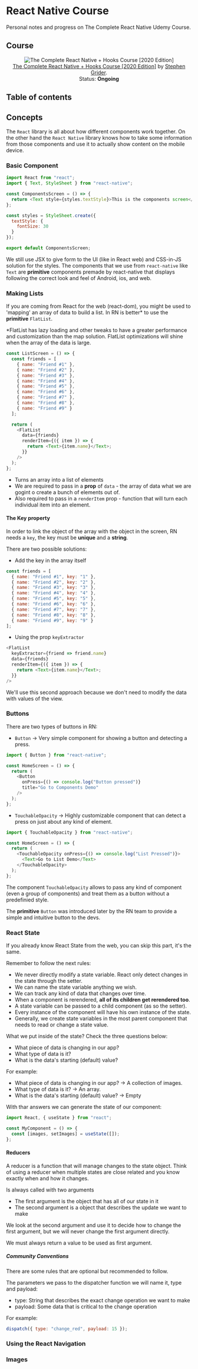 # React Native Course

Personal notes and progress on The Complete React Native Udemy Course.

## Course

<div align="center">

![The Complete React Native + Hooks Course [2020 Edition]](https://img-b.udemycdn.com/course/240x135/959700_8bd2_11.jpg?secure=4l0y9tgQta3xj8wQ0AJN5w%3D%3D%2C1606235617)<br />
[The Complete React Native + Hooks Course [2020 Edition]](https://www.udemy.com/course/the-complete-react-native-and-redux-course/) by [Stephen Grider](https://www.udemy.com/user/sgslo).<br />
Status: **Ongoing**

 </div>
 
 
## Table of contents

## Concepts

The `React` library is all about how different components work together. On the other hand the `React Native` library knows how to take some information from those components and use it to actually show content on the mobile device.

### Basic Component

```js
import React from "react";
import { Text, StyleSheet } from "react-native";

const ComponentsScreen = () => {
  return <Text style={styles.textStyle}>This is the components screen</Text>;
};

const styles = StyleSheet.create({
  textStyle: {
    fontSize: 30
  }
});

export default ComponentsScreen;
```

We still use JSX to give form to the UI (like in React web) and CSS-in-JS solution for the styles. The components that we use from `react-native` like `Text` are **primitive** components premade by react-native that displays following the correct look and feel of Android, ios, and web.

### Making Lists

If you are coming from React for the web (react-dom), you might be used to 'mapping' an array of data to build a list. In RN is better\* to use the **primitive** `FlatList`.

\*FlatList has lazy loading and other tweaks to have a greater performance and customization than the map solution. FlatList optimizations will shine when the array of the data is large.

```js
const ListScreen = () => {
  const friends = [
    { name: "Friend #1" },
    { name: "Friend #2" },
    { name: "Friend #3" },
    { name: "Friend #4" },
    { name: "Friend #5" },
    { name: "Friend #6" },
    { name: "Friend #7" },
    { name: "Friend #8" },
    { name: "Friend #9" }
  ];

  return (
    <FlatList
      data={friends}
      renderItem={({ item }) => {
        return <Text>{item.name}</Text>;
      }}
    />
  );
};
```

- Turns an array into a list of elements
- We are required to pass in a **prop** of `data` - the array of data what we are gogint o create a bunch of elements out of.
- Also required to pass in a `renderItem` prop - function that will turn each individual item into an element.

#### The Key property

In order to link the object of the array with the object in the screen, RN needs a `key`, the key must be **unique** and a **string**.

There are two possible solutions:

- Add the key in the array itself

```js
const friends = [
  { name: "Friend #1", key: "1" },
  { name: "Friend #2", key: "2" },
  { name: "Friend #3", key: "3" },
  { name: "Friend #4", key: "4" },
  { name: "Friend #5", key: "5" },
  { name: "Friend #6", key: "6" },
  { name: "Friend #7", key: "7" },
  { name: "Friend #8", key: "8" },
  { name: "Friend #9", key: "9" }
];
```

- Using the prop `keyExtractor`

```js
<FlatList
  keyExtractor={friend => friend.name}
  data={friends}
  renderItem={({ item }) => {
    return <Text>{item.name}</Text>;
  }}
/>
```

We'll use this second approach because we don't need to modify the data with values of the view.

### Buttons

There are two types of buttons in RN:

- `Button` -> Very simple component for showing a button and detecting a press.

```js
import { Button } from "react-native";

const HomeScreen = () => {
  return (
    <Button
      onPress={() => console.log("Button pressed")}
      title="Go to Components Demo"
    />
  );
};
```

- `TouchableOpacity` -> Highly customizable component that can detect a press on just about any kind of element.

```js
import { TouchableOpacity } from "react-native";

const HomeScreen = () => {
  return (
    <TouchableOpacity onPress={() => console.log("List Pressed")}>
      <Text>Go to List Demo</Text>
    </TouchableOpacity>
  );
};
```

The component `TouchableOpacity` allows to pass any kind of component (even a group of components) and treat them as a button without a predefinied style.

The **primitive** `Button` was introduced later by the RN team to provide a simple and intuitive button to the devs.

### React State

If you already know React State from the web, you can skip this part, it's the same.

Remember to follow the next rules:

- We never directly modify a state variable. React only detect changes in the state through the setter.
- We can name the state variable anything we wish.
- We can track any kind of data that changes over time.
- When a component is rerendered, **all of its children get rerendered too**.
- A state variable can be passed to a child component (as so the setter).
- Every instance of the component will have his own instance of the state.
- Generally, we create state variables in the most parent component that needs to read or change a state value.

What we put inside of the state? Check the three questions below:

- What piece of data is changing in our app?
- What type of data is it?
- What is the data's starting (default) value?

For example:

- What piece of data is changing in our app? -> A collection of images.
- What type of data is it? -> An array.
- What is the data's starting (default) value? -> Empty

With thar answers we can generate the state of our component:

```js
import React, { useState } from "react";

const MyComponent = () => {
  const [images, setImages] = useState([]);
};
```

#### Reducers

A reducer is a function that will manage changes to the state object. Think of using a reducer when multiple states are close related and you know exactly when and how it changes.

Is always called with two arguments

- The first argument is the object that has all of our state in it
- The second argument is a object that describes the update we want to make

We look at the second argument and use it to decide how to change the first argument, but we will never change the first argument directly.

We must always return a value to be used as first argument.

##### Community Conventions

There are some rules that are optional but recommended to follow.

The parameters we pass to the dispatcher function we will name it, type and payload:

- type: String that describes the exact change operation we want to make
- payload: Some data that is critical to the change operation

For example:

```js
dispatch({ type: "change_red", payload: 15 });
```

### Using the React Navigation

### Images
